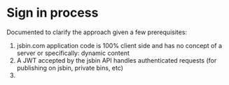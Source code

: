 # Sign in process

Documented to clarify the approach given a few prerequisites:

1. jsbin.com application code is 100% client side and has no concept of a server or specifically: dynamic content
2. A JWT accepted by the jsbin API handles authenticated requests (for publishing on jsbin, private bins, etc)
3.
